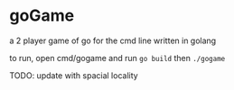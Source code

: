 # goGame
a 2 player game of go for the cmd line written in golang

to run, open cmd/gogame and run `go build` then `./gogame`

TODO: update with spacial locality 
